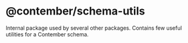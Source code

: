 # @contember/schema-utils

Internal package used by several other packages. Contains few useful utilities for a Contember schema.
